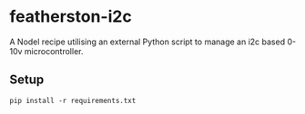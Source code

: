 # featherston-i2c
A Nodel recipe utilising an external Python script to manage an i2c based 0-10v microcontroller.

## Setup
`pip install -r requirements.txt`